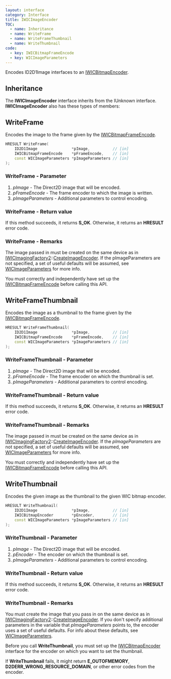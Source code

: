 ```yaml
---
layout: interface
category: Interface
title: IWICImageEncoder
TOC:
  - name: Inheritance
  - name: WriteFrame
  - name: WriteFrameThumbnail
  - name: WriteThumbnail
code:
  - key: IWICBitmapFrameEncode
  - key: WICImageParameters
---
```


[wbe]: IWICBitmapEncoder

Encodes ID2D1Image interfaces to an [IWICBitmapEncoder][wbe].

## Inheritance

The **IWICImageEncoder** interface inherits from the IUnknown interface.
**IWICImageEncoder** also has these types of members:

## WriteFrame

[wbfe]: IWICBitmapFrameEncode

Encodes the image to the frame given by the [IWICBitmapFrameEncode][wbfe].

```cpp
HRESULT WriteFrame(
    ID2D1Image               *pImage,          // [in]
    IWICBitmapFrameEncode    *pFrameEncode,    // [in]
    const WICImageParameters *pImageParameters // [in]
);
```

### WriteFrame - Parameter

1. *pImage* - The Direct2D image that will be encoded.
2. *pFrameEncode* - The frame encoder to which the image is written.
3. *pImageParameters* - Additional parameters to control encoding.

### WriteFrame - Return value

If this method succeeds, it returns **S_OK**.
Otherwise, it returns an **HRESULT** error code.

### WriteFrame - Remarks

[wif2]: IWICImagingFactory2
[wif2-cie]: IWICImagingFactory2#createimageencoder
[wip]: WICImageParameters

The image passed in must be created on the same device as in [IWICImagingFactory2][wif2]::[CreateImageEncoder][wif2-cie]. If the pImageParameters are not specified, a set of useful defaults will be assumed, see [WICImageParameters][wip] for more info.

You must correctly and independently have set up the [IWICBitmapFrameEncode][wbfe] before calling this API.

## WriteFrameThumbnail

Encodes the image as a thumbnail to the frame given by the [IWICBitmapFrameEncode][wbfe].

```cpp
HRESULT WriteFrameThumbnail(
    ID2D1Image               *pImage,          // [in]
    IWICBitmapFrameEncode    *pFrameEncode,    // [in]
    const WICImageParameters *pImageParameters // [in]
);
```

### WriteFrameThumbnail - Parameter

1. *pImage* - The Direct2D image that will be encoded.
2. *pFrameEncode* - The frame encoder on which the thumbnail is set.
3. *pImageParameters* - Additional parameters to control encoding.

### WriteFrameThumbnail - Return value

If this method succeeds, it returns **S_OK**.
Otherwise, it returns an **HRESULT** error code.

### WriteFrameThumbnail - Remarks

The image passed in must be created on the same device as in [IWICImagingFactory2][wif2]::[CreateImageEncoder][wif2-cie].
If the *pImageParameters* are not specified, a set of useful defaults will be assumed, see [WICImageParameters][wip] for more info.

You must correctly and independently have set up the [IWICBitmapFrameEncode][wbfe] before calling this API.

## WriteThumbnail

Encodes the given image as the thumbnail to the given WIC bitmap encoder.

```cpp
HRESULT WriteThumbnail(
    ID2D1Image               *pImage,          // [in]
    IWICBitmapEncoder        *pEncoder,        // [in]
    const WICImageParameters *pImageParameters // [in]
);
```

### WriteThumbnail - Parameter

1. *pImage* - The Direct2D image that will be encoded.
2. *pEncoder* - The encoder on which the thumbnail is set.
3. *pImageParameters* - Additional parameters to control encoding.

### WriteThumbnail - Return value

If this method succeeds, it returns **S_OK**. Otherwise, it returns an **HRESULT** error code.

### WriteThumbnail - Remarks

You must create the image that you pass in on the same device as in [IWICImagingFactory2][wif2]::[CreateImageEncoder][wif2-cie].
If you don't specify additional parameters in the variable that *pImageParameters* points to, the encoder uses a set of useful defaults.
For info about these defaults, see [WICImageParameters][wip].

Before you call **WriteThumbnail**, you must set up the [IWICBitmapEncoder][wbe] interface for the encoder on which you want to set the thumbnail.

If **WriteThumbnail** fails, it might return **E_OUTOFMEMORY**, **D2DERR_WRONG_RESOURCE_DOMAIN**, or other error codes from the encoder.
